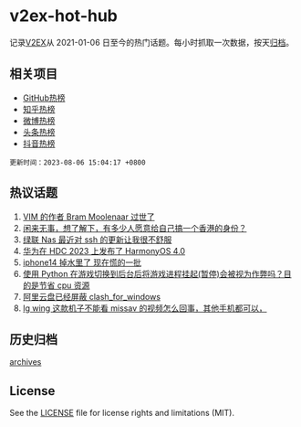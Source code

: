 # v2ex-hot-hub

 记录[V2EX](https://www.v2ex.com/)从 2021-01-06 日至今的热门话题。每小时抓取一次数据，按天[归档](archives)。
 
 ## 相关项目

- [GitHub热榜](https://github.com/snaildev/github-hot-hub)
- [知乎热榜](https://github.com/snaildev/zhihu-hot-hub)
- [微博热榜](https://github.com/snaildev/weibo-hot-hub)
- [头条热榜](https://github.com/snaildev/toutiao-hot-hub)
- [抖音热榜](https://github.com/snaildev/douyin-hot-hub)


 `更新时间：2023-08-06 15:04:17 +0800`

## 热议话题

1. [VIM 的作者 Bram Moolenaar 过世了](https://www.v2ex.com/t/962692)
1. [闲来无事，想了解下，有多少人愿意给自己搞一个香港的身份？](https://www.v2ex.com/t/962643)
1. [绿联 Nas 最近对 ssh 的更新让我很不舒服](https://www.v2ex.com/t/962718)
1. [华为在 HDC 2023 上发布了 HarmonyOS 4.0](https://www.v2ex.com/t/962717)
1. [iphone14 掉水里了 现在慌的一批](https://www.v2ex.com/t/962666)
1. [使用 Python 在游戏切换到后台后将游戏进程挂起(暂停)会被视为作弊吗？目的是节省 cpu 资源](https://www.v2ex.com/t/962671)
1. [阿里云盘已经屏蔽 clash_for_windows](https://www.v2ex.com/t/962640)
1. [lg wing 这款机子不能看 missav 的视频怎么回事，其他手机都可以，](https://www.v2ex.com/t/962755)

## 历史归档

[archives](archives)

## License

See the [LICENSE](LICENSE) file for license rights and limitations (MIT).
